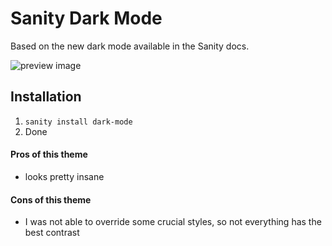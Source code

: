 # Sanity Dark Mode

Based on the new dark mode available in the Sanity docs. 

![preview image](https://github.com/KimPaow/sanity-plugin-darkmode/raw/master/src/images/preview.png)

## Installation

1. `sanity install dark-mode`
2. Done


#### Pros of this theme
* looks pretty insane

#### Cons of this theme
* I was not able to override some crucial styles, so not everything has the best contrast
